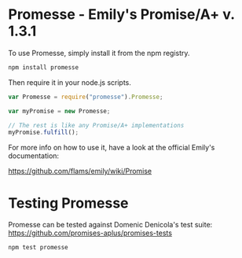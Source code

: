 Promesse - Emily's Promise/A+ v. 1.3.1
=======================================

To use Promesse, simply install it from the npm registry.

```bash
npm install promesse
```

Then require it in your node.js scripts.

```js
var Promesse = require("promesse").Promesse;

var myPromise = new Promesse;

// The rest is like any Promise/A+ implementations
myPromise.fulfill();

```

For more info on how to use it, have a look at the official Emily's documentation:

https://github.com/flams/emily/wiki/Promise

Testing Promesse
==================

Promesse can be tested against Domenic Denicola's test suite: https://github.com/promises-aplus/promises-tests

```bash
npm test promesse
```
